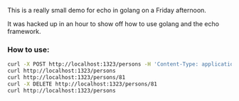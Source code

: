 This is a really small demo for echo in golang on a Friday afternoon.

It was hacked up in an hour to show off how to use golang and the echo framework.

### How to use:

```sh
curl -X POST http://localhost:1323/persons -H 'Content-Type: application/json' -d '{"name": "Luuk", "age": 30}'
curl http://localhost:1323/persons
curl http://localhost:1323/persons/81
curl -X DELETE http://localhost:1323/persons/81
curl http://localhost:1323/persons
```
